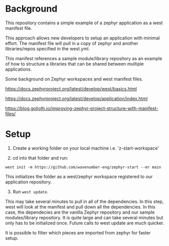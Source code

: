 # Background

This repository contains a simple example of a zephyr application as a west manifest file.

This approach allows new developers to setup an application with minimal effort.  The manifest file will pull in a copy of zephyr and another libraries/repos specified in the west.yml.

This manifest references a sample module/library repository as an example of how to structure a libraries that can be shared between multiple applications.

Some background on Zephyr workspaces and west manifest files.

https://docs.zephyrproject.org/latest/develop/west/basics.html

https://docs.zephyrproject.org/latest/develop/application/index.html

https://blog.golioth.io/improving-zephyr-project-structure-with-manifest-files/


# Setup

1. Create a working folder on your local machine i.e. 'z-start-workspace'


2. cd into that folder and run:


```
west init -m https://github.com/wavenumber-eng/zephyr-start --mr main
```

This initializes the folder as a west/zephyr workspace registered to our application repository.

3.  Run `west update`.   

This may take several minutes to pull in all of the dependencies. In this step,  west will look at the manifest and pull down all the dependencies.   In this case, the dependecies are the vanilla Zephyr repository and our sample modules/library repository. It is quite large and can take several minutes but only has to be initialized once.  Future calls to west update are much quicker.

It is possible to filter which pieces are imported from zephyr for faster setup.  
